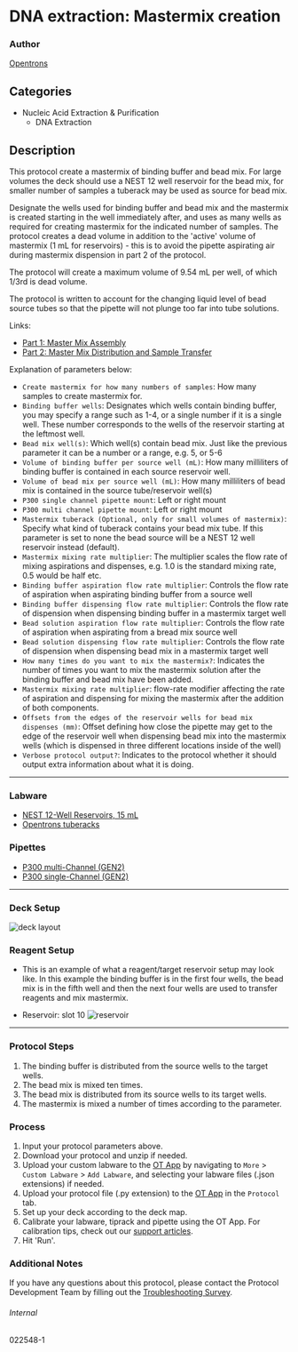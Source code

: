 # DNA extraction: Mastermix creation

### Author
[Opentrons](https://opentrons.com/)

## Categories
* Nucleic Acid Extraction & Purification
	* DNA Extraction

## Description
This protocol create a mastermix of binding buffer and bead mix. For large volumes the deck should use a NEST 12 well reservoir for the bead mix, for smaller number of samples a tuberack may be used as source for bead mix.

Designate the wells used for binding buffer and bead mix and the mastermix is created starting in the well immediately after, and uses as many wells as required for creating mastermix for the indicated number of samples. The protocol creates a dead volume in addition to the 'active' volume of mastermix (1 mL for reservoirs) - this is to avoid the pipette aspirating air during mastermix dispension in part 2 of the protocol.

The protocol will create a maximum volume of 9.54 mL per well, of which 1/3rd is dead volume.

The protocol is written to account for the changing liquid level of bead source tubes so that the pipette will not plunge too far into tube solutions.

Links:
* [Part 1: Master Mix Assembly](./022548)
* [Part 2: Master Mix Distribution and Sample Transfer](./0225482-2)

Explanation of parameters below:
* `Create mastermix for how many numbers of samples`: How many samples to create mastermix for.
* `Binding buffer wells`: Designates which wells contain binding buffer, you may specify a range such as 1-4, or a single number if it is a single well. These number corresponds to the wells of the reservoir starting at the leftmost well.
* `Bead mix well(s)`: Which well(s) contain bead  mix. Just like the previous parameter it can be a number or a range, e.g. 5, or 5-6
* `Volume of binding buffer per source well (mL)`: How many milliliters of binding buffer is contained in each source reservoir well.
* `Volume of bead mix per source well (mL)`: How many milliliters of bead mix is contained in the source tube/reservoir well(s)
* `P300 single channel pipette mount`: Left or right mount
* `P300 multi channel pipette mount`: Left or right mount
* `Mastermix tuberack (Optional, only for small volumes of mastermix)`: Specify what kind of tuberack contains your bead mix tube. If this parameter is set to none the bead source will be a NEST 12 well reservoir instead (default).
* `Mastermix mixing rate multiplier`: The multiplier scales the flow rate of mixing aspirations and dispenses, e.g. 1.0 is the standard mixing rate, 0.5 would be half etc.
* `Binding buffer aspiration flow rate multiplier`: Controls the flow rate of aspiration when aspirating binding buffer from a source well
* `Binding buffer dispensing flow rate multiplier`: Controls the flow rate of dispension when dispensing binding buffer in a mastermix target well
* `Bead solution aspiration flow rate multiplier`: Controls the flow rate of aspiration when aspirating from a bread mix source well
* `Bead solution dispensing flow rate multiplier`: Controls the flow rate of dispension when dispensing bead mix in a mastermix target well
* `How many times do you want to mix the mastermix?`: Indicates the number of times you want to mix the mastermix solution after the binding buffer and bead mix have been added.
* `Mastermix mixing rate multiplier`: flow-rate modifier affecting the rate of aspiration and dispensing for mixing the mastermix after the addition of both components.
* `Offsets from the edges of the reservoir wells for bead mix dispenses (mm)`: Offset defining how close the pipette may get to the edge of the reservoir well when dispensing bead mix into the mastermix wells (which is dispensed in three different locations inside of the well)
* `Verbose protocol output?`: Indicates to the protocol whether it should output extra information about what it is doing.

---

### Labware
* [NEST 12-Well Reservoirs, 15 mL](https://shop.opentrons.com/nest-12-well-reservoirs-15-ml/)
* [Opentrons tuberacks](https://shop.opentrons.com/4-in-1-tube-rack-set/)

### Pipettes
* [P300 multi-Channel (GEN2)](https://shop.opentrons.com/8-channel-electronic-pipette/)
* [P300 single-Channel (GEN2)](https://shop.opentrons.com/single-channel-electronic-pipette-p20/)

---

### Deck Setup
![deck layout](https://opentrons-protocol-library-website.s3.amazonaws.com/custom-README-images/022548/1/deck.jpg)

### Reagent Setup
* This is an example of what a reagent/target reservoir setup may look like. In this example the binding buffer is in the first four wells, the bead mix is in the fifth well and then the next four wells are used to transfer reagents and mix mastermix.

* Reservoir: slot 10
![reservoir](https://opentrons-protocol-library-website.s3.amazonaws.com/custom-README-images/022548/1/resv.jpg)

---

### Protocol Steps
1. The binding buffer is distributed from the source wells to the target wells.
2. The bead mix is mixed ten times.
3. The bead mix is distributed from its source wells to its target wells.
4. The mastermix is mixed a number of times according to the parameter.

### Process
1. Input your protocol parameters above.
2. Download your protocol and unzip if needed.
3. Upload your custom labware to the [OT App](https://opentrons.com/ot-app) by navigating to `More` > `Custom Labware` > `Add Labware`, and selecting your labware files (.json extensions) if needed.
4. Upload your protocol file (.py extension) to the [OT App](https://opentrons.com/ot-app) in the `Protocol` tab.
5. Set up your deck according to the deck map.
6. Calibrate your labware, tiprack and pipette using the OT App. For calibration tips, check out our [support articles](https://support.opentrons.com/en/collections/1559720-guide-for-getting-started-with-the-ot-2).
7. Hit 'Run'.

### Additional Notes
If you have any questions about this protocol, please contact the Protocol Development Team by filling out the [Troubleshooting Survey](https://protocol-troubleshooting.paperform.co/).

###### Internal
022548-1
